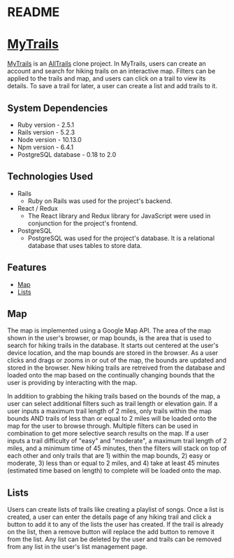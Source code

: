 # README

# [MyTrails](https://hike-my-trails.herokuapp.com)
[MyTrails](https://hike-my-trails.herokuapp.com) is an [AllTrails](https://www.alltrails.com) clone project.
In MyTrails, users can create an account and search for hiking trails on an interactive map. 
Filters can be applied to the trails and map, and users can click on a trail to view its details.
To save a trail for later, a user can create a list and add trails to it.

## System Dependencies
* Ruby version - 2.5.1
* Rails version - 5.2.3
* Node version - 10.13.0
* Npm version - 6.4.1
* PostgreSQL database - 0.18 to 2.0

## Technologies Used
* Rails
    * Ruby on Rails was used for the project's backend.
* React / Redux
    * The React library and Redux library for JavaScript were used in conjunction for the project's frontend.
* PostgreSQL
    * PostgreSQL was used for the project's database. It is a relational database that uses tables to store data. 

## Features 
* [Map](#map)
* [Lists](#lists)

## Map
The map is implemented using a Google Map API. The area of the map shown in the user's browser, or map bounds, is the area that is used to search for hiking trails in the database. It starts out centered at the user's device location, and the map bounds are stored in the browser. As a user clicks and drags or zooms in or out of the map, the bounds are updated and stored in the browser. New hiking trails are retreived from the database and loaded onto the map based on the continually changing bounds that the user is providing by interacting with the map.

In addition to grabbing the hiking trails based on the bounds of the map, a user can select additional filters such as trail length or elevation gain. If a user inputs a maximum trail length of 2 miles, only trails within the map bounds AND trails of less than or equal to 2 miles will be loaded onto the map for the user to browse through. Multiple filters can be used in combination to get more selective search results on the map. If a user inputs a trail difficulty of "easy" and "moderate", a maximum trail length of 2 miles, and a minimum time of 45 minutes, then the filters will stack on top of each other and only trails that are 1) within the map bounds, 2) easy or moderate, 3) less than or equal to 2 miles, and 4) take at least 45 minutes (estimated time based on length) to complete will be loaded onto the map. 

## Lists
Users can create lists of trails like creating a playlist of songs. Once a list is created, a user can enter the details page of any hiking trail and click a button to add it to any of the lists the user has created. If the trail is already on the list, then a remove button will replace the add button to remove it from the list. Any list can be deleted by the user and trails can be removed from any list in the user's list management page. 
